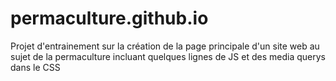# permaculture.github.io
Projet d'entrainement sur la création de la page principale d'un site web au sujet de la permaculture incluant quelques lignes de JS et des media querys dans le CSS
